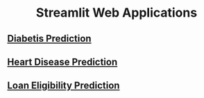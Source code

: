 <h1 align="center"> Streamlit Web Applications </h1>

## [Diabetis Prediction](https://github.com/santhulak/Streamlit_WebApplication_Apps/tree/main/Diabetes%20Prediction)<br>

## [Heart Disease Prediction](https://github.com/santhulak/Streamlit_WebApplication_Apps/tree/main/Heart%20Disease%20Prediction)

## [Loan Eligibility Prediction](https://github.com/santhulak/Streamlit_WebApplication_Apps/tree/main/Loan%20Eligibility%20Prediction)

##
